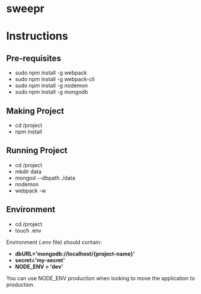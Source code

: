 # sweepr

# Instructions

## Pre-requisites
- sudo npm install -g webpack
- sudo npm install -g webpack-cli
- sudo npm install -g nodemon
- sudo npm install -g mongodb

## Making Project
- cd /project
- npm install

## Running Project
- cd /project
- mkdir data
- mongod --dbpath ./data
- nodemon
- webpack -w

## Environment
- cd /project
- touch .env

Environment (.env file) should contain: 

- **dbURL='mongodb://localhost/{project-name}'**
- **secret='my-secret'**
- **NODE_ENV = 'dev'**

You can use NODE_ENV production when looking to move the application to production.


